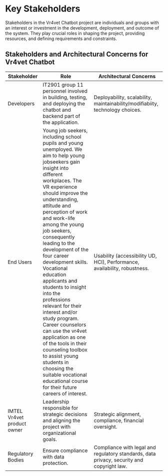 # Key Stakeholders
Stakeholders in the Vr4vet Chatbot project are individuals and groups with an interest or investment in the development, deployment, and outcome of the system. They play crucial roles in shaping the project, providing resources, and defining requirements and constraints.

## Stakeholders and Architectural Concerns for Vr4vet Chatbot


| Stakeholder              | Role                                                                 | Architectural Concerns                                                      |
|--------------------------|----------------------------------------------------------------------|-----------------------------------------------------------------------------|
| Developers | IT2901 group 11 personnel involved in building, testing, and deploying the chatbot and backend part of the application. | Deployability, scalability, maintainability/modifiabiity, technology choices.              |
| End Users                    | Young job seekers, including school pupils and young unemployed. We aim to help young jobseekers gain insight into different workplaces. The VR experience should improve the understanding, attitude and perception of work and work-life among the young job seekers, consequently leading to the development of the four career  development skills. <br> Vocational education applicants and students to insight into the professions relevant for their interest and/or study program. Career counselors can use the vr4vet application as one of the tools in their counseling toolbox to assist young students in choosing the suitable vocational educational course for their future careers of interest.   | Usability (accessibility UD, HCI), Performance, availability, robustness.                |
| IMTEL Vr4vet product owner   | Leadership responsible for strategic decisions and aligning the project with organizational goals. | Strategic alignment, compliance, financial oversight.      |
| Regulatory Bodies        | Ensure compliance with data protection. | Compliance with legal and regulatory standards, data privacy, security and copyright law.  |